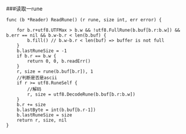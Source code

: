###读取一rune````func (b *Reader) ReadRune() (r rune, size int, err error) {        for b.r+utf8.UTFMax > b.w && !utf8.FullRune(b.buf[b.r:b.w]) && b.err == nil && b.w-b.r < len(b.buf) {        b.fill() // b.w-b.r < len(buf) => buffer is not full    }    b.lastRuneSize = -1    if b.r == b.w {        return 0, 0, b.readErr()    }    r, size = rune(b.buf[b.r]), 1    //判断是否是ascii    if r >= utf8.RuneSelf {        //解码        r, size = utf8.DecodeRune(b.buf[b.r:b.w])    }    b.r += size    b.lastByte = int(b.buf[b.r-1])    b.lastRuneSize = size    return r, size, nil}````